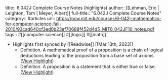 title:: 6.042J Complete Course Notes (highlights)
author:: [[Lehman, Eric | Leighton, Tom | Meyer, Albert]]
full-title:: "6.042J Complete Course Notes"
category:: #articles
url:: https://ocw.mit.edu/courses/6-042j-mathematics-for-computer-science-fall-2010/93cad640cf3ed0b23ef70688f452d4d5_MIT6_042JF10_notes.pdf
tags:: #[[computer science]] #[[logic]] #[[math]]

- Highlights first synced by [[Readwise]] [[Mar 13th, 2023]]
	- Deﬁnition. A mathematical proof of a proposition is a chain of logical deductions
	  leading to the proposition from a base set of axioms. ([View Highlight](https://read.readwise.io/read/01gvd6y8wtxbmmqaprgmjg6vb3))
	- Deﬁnition. A proposition is a statement that is either true or false. ([View Highlight](https://read.readwise.io/read/01gvd6ym72t36cwzcpxvf7b3dx))